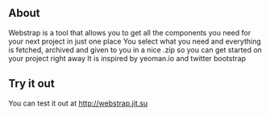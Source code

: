## About

Webstrap is a tool that allows you to get all the components you need for your next project in just one place
You select what you need and everything is fetched, archived and given to you in a nice .zip so you can get started on your project right away
It is inspired by yeoman.io and twitter bootstrap

## Try it out

You can test it out at http://webstrap.jit.su
